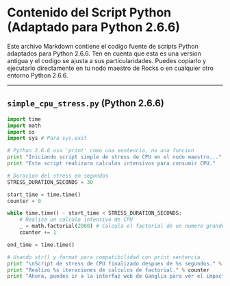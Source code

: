 # Contenido del Script Python (Adaptado para Python 2.6.6)

Este archivo Markdown contiene el codigo fuente de scripts Python adaptados para Python 2.6.6. Ten en cuenta que esta es una version antigua y el codigo se ajusta a sus particularidades. Puedes copiarlo y ejecutarlo directamente en tu nodo maestro de Rocks o en cualquier otro entorno Python 2.6.6.

---

## `simple_cpu_stress.py` (Python 2.6.6)

```python
import time
import math
import os
import sys # Para sys.exit

# Python 2.6.6 usa 'print' como una sentencia, no una funcion
print "Iniciando script simple de stress de CPU en el nodo maestro..."
print "Este script realizara calculos intensivos para consumir CPU."

# Duracion del stress en segundos
STRESS_DURATION_SECONDS = 30

start_time = time.time()
counter = 0

while time.time() - start_time < STRESS_DURATION_SECONDS:
    # Realiza un calculo intensivo de CPU
    _ = math.factorial(2000) # Calcula el factorial de un numero grande
    counter += 1

end_time = time.time()

# Usando str() y format para compatibilidad con print sentencia
print "\nScript de stress de CPU finalizado despues de %s segundos." % round(end_time - start_time, 2)
print "Realizo %s iteraciones de calculos de factorial." % counter
print "Ahora, puedes ir a la interfaz web de Ganglia para ver el impacto en la CPU del nodo maestro."